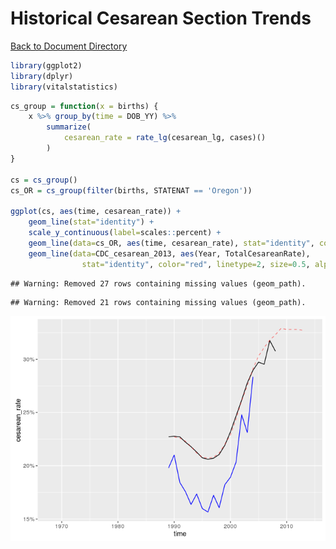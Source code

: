 # Historical Cesarean Section Trends
[Back to Document Directory](README.md)




```r
library(ggplot2)
library(dplyr)
library(vitalstatistics)
```



```r
cs_group = function(x = births) {
    x %>% group_by(time = DOB_YY) %>%
        summarize(
            cesarean_rate = rate_lg(cesarean_lg, cases)()
        )
}

cs = cs_group()
cs_OR = cs_group(filter(births, STATENAT == 'Oregon'))

ggplot(cs, aes(time, cesarean_rate)) +
    geom_line(stat="identity") +
    scale_y_continuous(label=scales::percent) +
    geom_line(data=cs_OR, aes(time, cesarean_rate), stat="identity", color="blue") +
    geom_line(data=CDC_cesarean_2013, aes(Year, TotalCesareanRate),
                stat="identity", color="red", linetype=2, size=0.5, alpha=0.5)
```

```
## Warning: Removed 27 rows containing missing values (geom_path).
```

```
## Warning: Removed 21 rows containing missing values (geom_path).
```

![](CesareanTrends_files/figure-html/unnamed-chunk-1-1.png)<!-- -->
